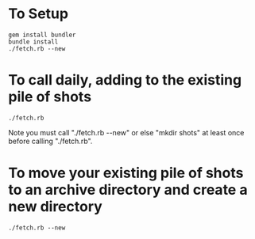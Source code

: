 # To Setup

    gem install bundler
    bundle install
    ./fetch.rb --new

# To call daily, adding to the existing pile of shots

    ./fetch.rb

Note you must call "./fetch.rb --new" or else "mkdir shots" at least once before calling "./fetch.rb".

# To move your existing pile of shots to an archive directory and create a new directory

    ./fetch.rb --new
